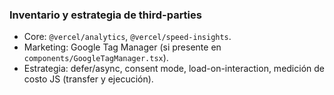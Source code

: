 ### Inventario y estrategia de third-parties

- Core: `@vercel/analytics`, `@vercel/speed-insights`.
- Marketing: Google Tag Manager (si presente en `components/GoogleTagManager.tsx`).
- Estrategia: defer/async, consent mode, load-on-interaction, medición de costo JS (transfer y ejecución).
